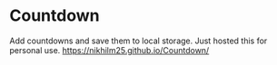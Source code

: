 # Countdown

Add countdowns and save them to local storage.
Just hosted this for personal use.
https://nikhilm25.github.io/Countdown/
